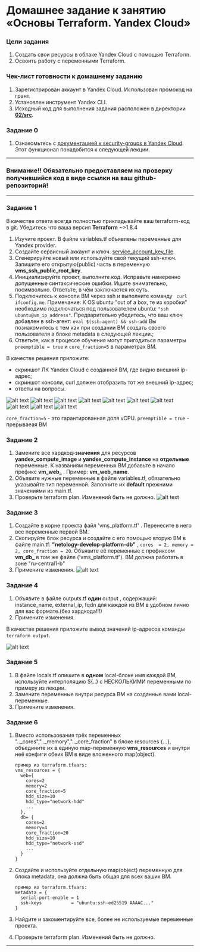 # Домашнее задание к занятию «Основы Terraform. Yandex Cloud»

### Цели задания

1. Создать свои ресурсы в облаке Yandex Cloud с помощью Terraform.
2. Освоить работу с переменными Terraform.


### Чек-лист готовности к домашнему заданию

1. Зарегистрирован аккаунт в Yandex Cloud. Использован промокод на грант.
2. Установлен инструмент Yandex CLI.
3. Исходный код для выполнения задания расположен в директории [**02/src**](https://github.com/netology-code/ter-homeworks/tree/main/02/src).


### Задание 0

1. Ознакомьтесь с [документацией к security-groups в Yandex Cloud](https://cloud.yandex.ru/docs/vpc/concepts/security-groups?from=int-console-help-center-or-nav). 
Этот функционал понадобится к следующей лекции.

------
### Внимание!! Обязательно предоставляем на проверку получившийся код в виде ссылки на ваш github-репозиторий!
------

### Задание 1
В качестве ответа всегда полностью прикладывайте ваш terraform-код в git.
Убедитесь что ваша версия **Terraform** ~>1.8.4

1. Изучите проект. В файле variables.tf объявлены переменные для Yandex provider.
2. Создайте сервисный аккаунт и ключ. [service_account_key_file](https://terraform-provider.yandexcloud.net).
4. Сгенерируйте новый или используйте свой текущий ssh-ключ. Запишите его открытую(public) часть в переменную **vms_ssh_public_root_key**.
5. Инициализируйте проект, выполните код. Исправьте намеренно допущенные синтаксические ошибки. Ищите внимательно, посимвольно. Ответьте, в чём заключается их суть.
6. Подключитесь к консоли ВМ через ssh и выполните команду ``` curl ifconfig.me```.
Примечание: К OS ubuntu "out of a box, те из коробки" необходимо подключаться под пользователем ubuntu: ```"ssh ubuntu@vm_ip_address"```. Предварительно убедитесь, что ваш ключ добавлен в ssh-агент: ```eval $(ssh-agent) && ssh-add``` Вы познакомитесь с тем как при создании ВМ создать своего пользователя в блоке metadata в следующей лекции.;
8. Ответьте, как в процессе обучения могут пригодиться параметры ```preemptible = true``` и ```core_fraction=5``` в параметрах ВМ.

В качестве решения приложите:

- скриншот ЛК Yandex Cloud с созданной ВМ, где видно внешний ip-адрес;
- скриншот консоли, curl должен отобразить тот же внешний ip-адрес;
- ответы на вопросы.

![alt text](https://github.com/ArtemijFedorov/DevOps_Netology/blob/d66a8f56dcc09cfef11c0bbae0e36d0ef17b105e/ter-homeworks/images/Screenshot_1.png)
![alt text](https://github.com/ArtemijFedorov/DevOps_Netology/blob/d66a8f56dcc09cfef11c0bbae0e36d0ef17b105e/ter-homeworks/images/Screenshot_2.png)
![alt text](https://github.com/ArtemijFedorov/DevOps_Netology/blob/d66a8f56dcc09cfef11c0bbae0e36d0ef17b105e/ter-homeworks/images/Screenshot_3.png)
![alt text](https://github.com/ArtemijFedorov/DevOps_Netology/blob/d66a8f56dcc09cfef11c0bbae0e36d0ef17b105e/ter-homeworks/images/Screenshot_4.png)
![alt text](https://github.com/ArtemijFedorov/DevOps_Netology/blob/d66a8f56dcc09cfef11c0bbae0e36d0ef17b105e/ter-homeworks/images/Screenshot_5.png)
![alt text](https://github.com/ArtemijFedorov/DevOps_Netology/blob/d66a8f56dcc09cfef11c0bbae0e36d0ef17b105e/ter-homeworks/images/Screenshot_6.png)
![alt text](https://github.com/ArtemijFedorov/DevOps_Netology/blob/d66a8f56dcc09cfef11c0bbae0e36d0ef17b105e/ter-homeworks/images/Screenshot_7.png)
![alt text](https://github.com/ArtemijFedorov/DevOps_Netology/blob/d66a8f56dcc09cfef11c0bbae0e36d0ef17b105e/ter-homeworks/images/Screenshot_8.png)
![alt text](https://github.com/ArtemijFedorov/DevOps_Netology/blob/d66a8f56dcc09cfef11c0bbae0e36d0ef17b105e/ter-homeworks/images/Screenshot_9.png)
![alt text](https://github.com/ArtemijFedorov/DevOps_Netology/blob/d66a8f56dcc09cfef11c0bbae0e36d0ef17b105e/ter-homeworks/images/Screenshot_10.png)

```core_fraction=5``` - это гарантированная доля vCPU.
```preemptible = true``` - прерываеая ВМ

### Задание 2

1. Замените все хардкод-**значения** для ресурсов **yandex_compute_image** и **yandex_compute_instance** на **отдельные** переменные. К названиям переменных ВМ добавьте в начало префикс **vm_web_** .  Пример: **vm_web_name**.
2. Объявите нужные переменные в файле variables.tf, обязательно указывайте тип переменной. Заполните их **default** прежними значениями из main.tf. 
3. Проверьте terraform plan. Изменений быть не должно. 
![alt text](https://github.com/ArtemijFedorov/DevOps_Netology/blob/d66a8f56dcc09cfef11c0bbae0e36d0ef17b105e/ter-homeworks/images/Screenshot_11.png)

### Задание 3

1. Создайте в корне проекта файл 'vms_platform.tf' . Перенесите в него все переменные первой ВМ.
2. Скопируйте блок ресурса и создайте с его помощью вторую ВМ в файле main.tf: **"netology-develop-platform-db"** ,  ```cores  = 2, memory = 2, core_fraction = 20```. Объявите её переменные с префиксом **vm_db_** в том же файле ('vms_platform.tf').  ВМ должна работать в зоне "ru-central1-b"
3. Примените изменения.
![alt text](https://github.com/ArtemijFedorov/DevOps_Netology/blob/d66a8f56dcc09cfef11c0bbae0e36d0ef17b105e/ter-homeworks/images/Screenshot_12.png)

### Задание 4

1. Объявите в файле outputs.tf **один** output , содержащий: instance_name, external_ip, fqdn для каждой из ВМ в удобном лично для вас формате.(без хардкода!!!)
2. Примените изменения.

В качестве решения приложите вывод значений ip-адресов команды ```terraform output```.

![alt text](https://github.com/ArtemijFedorov/DevOps_Netology/blob/d66a8f56dcc09cfef11c0bbae0e36d0ef17b105e/ter-homeworks/images/Screenshot_13.png)
### Задание 5

1. В файле locals.tf опишите в **одном** local-блоке имя каждой ВМ, используйте интерполяцию ${..} с НЕСКОЛЬКИМИ переменными по примеру из лекции.
2. Замените переменные внутри ресурса ВМ на созданные вами local-переменные.
3. Примените изменения.


### Задание 6

1. Вместо использования трёх переменных  ".._cores",".._memory",".._core_fraction" в блоке  resources {...}, объедините их в единую map-переменную **vms_resources** и  внутри неё конфиги обеих ВМ в виде вложенного map(object).  
   ```
   пример из terraform.tfvars:
   vms_resources = {
     web={
       cores=2
       memory=2
       core_fraction=5
       hdd_size=10
       hdd_type="network-hdd"
       ...
     },
     db= {
       cores=2
       memory=4
       core_fraction=20
       hdd_size=10
       hdd_type="network-ssd"
       ...
     }
   }
   ```
3. Создайте и используйте отдельную map(object) переменную для блока metadata, она должна быть общая для всех ваших ВМ.
   ```
   пример из terraform.tfvars:
   metadata = {
     serial-port-enable = 1
     ssh-keys           = "ubuntu:ssh-ed25519 AAAAC..."
   }
   ```  
  
5. Найдите и закоментируйте все, более не используемые переменные проекта.
6. Проверьте terraform plan. Изменений быть не должно.

------